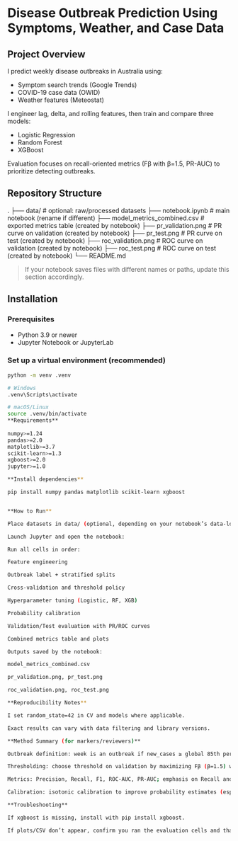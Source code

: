 # Disease Outbreak Prediction Using Symptoms, Weather, and Case Data

## Project Overview
I predict weekly disease outbreaks in Australia using:
- Symptom search trends (Google Trends)
- COVID-19 case data (OWID)
- Weather features (Meteostat)

I engineer lag, delta, and rolling features, then train and compare three models:
- Logistic Regression
- Random Forest
- XGBoost

Evaluation focuses on recall-oriented metrics (Fβ with β=1.5, PR-AUC) to prioritize detecting outbreaks.

## Repository Structure
.
├── data/ # optional: raw/processed datasets
├── notebook.ipynb # main notebook (rename if different)
├── model_metrics_combined.csv # exported metrics table (created by notebook)
├── pr_validation.png # PR curve on validation (created by notebook)
├── pr_test.png # PR curve on test (created by notebook)
├── roc_validation.png # ROC curve on validation (created by notebook)
├── roc_test.png # ROC curve on test (created by notebook)
└── README.md

> If your notebook saves files with different names or paths, update this section accordingly.

## Installation

### Prerequisites
- Python 3.9 or newer
- Jupyter Notebook or JupyterLab

### Set up a virtual environment (recommended)
```bash
python -m venv .venv

# Windows
.venv\Scripts\activate

# macOS/Linux
source .venv/bin/activate
**Requirements**
 
numpy>=1.24
pandas>=2.0
matplotlib>=3.7
scikit-learn>=1.3
xgboost>=2.0
jupyter>=1.0

**Install dependencies**

pip install numpy pandas matplotlib scikit-learn xgboost


**How to Run**

Place datasets in data/ (optional, depending on your notebook’s data-loading code).

Launch Jupyter and open the notebook:

Run all cells in order:

Feature engineering

Outbreak label + stratified splits

Cross-validation and threshold policy

Hyperparameter tuning (Logistic, RF, XGB)

Probability calibration

Validation/Test evaluation with PR/ROC curves

Combined metrics table and plots

Outputs saved by the notebook:

model_metrics_combined.csv

pr_validation.png, pr_test.png

roc_validation.png, roc_test.png

**Reproducibility Notes**

I set random_state=42 in CV and models where applicable.

Exact results can vary with data filtering and library versions.

**Method Summary (for markers/reviewers)**

Outbreak definition: week is an outbreak if new_cases ≥ global 85th percentile.

Thresholding: choose threshold on validation by maximizing Fβ (β=1.5) with a recall floor, then evaluate on test.

Metrics: Precision, Recall, F1, ROC-AUC, PR-AUC; emphasis on Recall and PR-AUC for imbalanced detection.

Calibration: isotonic calibration to improve probability estimates (esp. tree-based models).

**Troubleshooting**

If xgboost is missing, install with pip install xgboost.

If plots/CSV don’t appear, confirm you ran the evaluation cells and that the working directory is the repo root.

